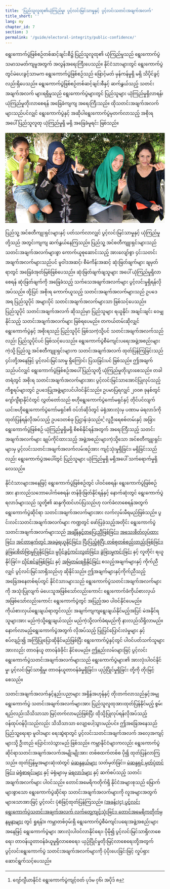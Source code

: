 ```yaml
---
title: 'ပြည်သူလူထု၏ယုံကြည်မှု၊ ပွင့်လင်းမြင်သာမှုနှင့် ပွင့်လင်းသတင်းအချက်အလက်'
title_short: ''
lang: my
chapter_id: 7
section: 3
permalink: '/guide/electoral-integrity/public-confidence/'
---
```


ရွေးကောက်ပွဲဖြစ်စဉ်တစ်ဆင့်ချင်းစီ၌ ပြည်သူလူထု၏ ယုံကြည်မှုသည် ရွေးကောက်ပွဲသမာသမတ်ကျမှုအတွက် အလွန်အရေးကြီးပေသည်။ နိုင်ငံသားများတွင် ရွေးကောက်ပွဲတွင်မဲပေးခွင့်သာမက ရွေးကောက်ပွဲဖြစ်စဉ်သည် ဖြောင့်မတ် မှန်ကန်မှုရှိ မရှိ သိပိုင်ခွင့်လည်းရှိပေသည်။ ရွေးကောက်ပွဲဖြစ်စဉ်တစ်ဆင့်ချင်းစီနှင့် ဆက်နွှယ်သည့် သတင်းအချက်အလက် များရရှိမှုသည် ရွေးကောက်ပွဲများတွင် ပြည်သူများ ယုံကြည်မှုရှိလာရန်၊ ယုံကြည်မှုတိုးလာစေရန် အခြေခံကျကျ အရေးကြီးသည်။ ထိုသတင်းအချက်အလက်များသည်ပင်လျှင် ရွေးကောက်ပွဲနှင့် အဆိုပါရွေးကောက်ပွဲမှတက်လာသည့် အစိုးရအပေါ် ပြည်သူလူထု ယုံကြည်မှုရှိ မရှိ အခြေခံမူရင်း ဖြစ်သည်။

![NDI ဓါတ်ပုံ, Tunisia election 2014](/assets/images/guide/NDI-Photo-Tunisia-election-2014.jpg)

ပြည်သူ့ အင်စတီကျုးရှင်းများနှင့် ပတ်သက်လာလျှင် ပွင့်လင်းမြင်သာမှုနှင့် ယုံကြည်မှုတို့သည် အတွင်းကျကျ ဆက်နွှယ်နေကြသည်။ ပြည်သူ့ အင်စတီကျူးရှင်းများသည် သတင်းအချက်အလက်များစွာ ကောက်ယူစုဆောင်းသည့် အားလျော်စွာ ၄င်းသတင်းအချက်အလက်များသည်ပင် မူဝါဒအဆင့်၊ စီမံကိန်းအဆင့် ဆုံးဖြတ်ချက်များ ချမှတ်ရာတွင် အခြေခံအုတ်မြစ်ဖြစ်ပေသည်။ ဆုံးဖြတ်ချက်ချသူများ အပေါ် ယုံကြည်မှုရှိလာစေရန် ဆုံးဖြတ်ချက်ကို အခြေခံသည့် သက်သေအချက်အလက်များ ပွင့်လင်းမှုရှိရန်လိုအပ်သည်။ ထို့ပြင် အစိုးရ ကောက်ယူသည့် သတင်းအချက်အလက်များသည် ဥပဒေအရ ပြည်သူပိုင် အများပိုင် သတင်းအချက်အလက်များသာ ဖြစ်သင့်ပေသည်။ ပြည်သူပိုင် သတင်းအချက်အလက် ဆိုသည်မှာ ပြည်သူများ ရယူနိုင်၊ အချင်းချင်း ဝေမျှနိုင်သည့် သတင်းအချက်အလက်များ ဖြစ်ရပေမည်။ တကယ်တမ်းဆိုလျှင် ရွေးကောက်ပွဲနှင့် အစိုးရသည် ပြည်သူပိုင် ဖြစ်သကဲ့သို့ပင် သတင်းအချက်အလက်သည်လည်း ပြည်သူပိုင်ပင် ဖြစ်သင့်ပေသည်။ ရွေးကောက်ပွဲစီမံကျင်းပရေးအဖွဲ့အစည်းများကဲ့သို့ ပြည်သူ့ အင်စတီကျူးရှင်းများက သတင်းအချက်အလက် ထုတ်ပြန်ကြခြင်းသည် ၄င်းတို့အနေဖြင့် ပွင့်လင်းမြင်သာမှု ရှိကြောင်း ပြသခြင်းပင် ဖြစ်သည်။ ဤအချက်သည်ပင်လျှင် ရွေးကောက်ပွဲဖြစ်စဉ်အပေါ် ပြည်သူတို့ ယုံကြည်မှုတိုးပွားစေသည်။ တခါတရံတွင် အစိုးရ သတင်းအချက်အလက်များအား ပွင့်လင်းမြင်သာအောင်ပြုလုပ်သည့် ကိစ္စရပ်များတွင် ဥပဒေပြုအဖွဲ့များပင်ပါဝင်နိုင်သည်။ ဥပမာပြရလျှင် ၂၀၀၈ ခုနစ်တွင် ဂျော်ဂျီရာနိုင်ငံတွင် လွှတ်တော်သည် ဗဟိုရွေးကောက်ပွဲကော်မရှင်နှင့် တိုင်ပင်လျက် ယင်းဗဟိုရွေးကောက်ပွဲကော်မရှင်၏ ဝပ်ဘ်ဆိုဒ်တွင် မဲရုံအားလုံးမှ ပဏာမ မဲရလာဒ်ကို ထုတ်ပြန်ရန်လိုအပ်သည့် ဥပဒေတစ်ခု ပြဌာန်းခဲ့သည်။[^1] လူဦးရေစစ်တမ်းနှင့် အခြား ရွေးကောက်ပွဲဖြစ်စဉ် ယုံကြည်မှုရှိမရှိ စိစစ်နိုင်ရန်အတွက် အရေးကြီးသည့် သတင်းအချက်အလက်များ ချုပ်ကိုင်ထားသည့် အဖွဲ့အစည်းများကဲ့သို့သော အင်စတီကျူးရှင်းများမှ ပွင့်လင်းသတင်းအချက်အလက်လမ်းစဉ်အား ကျင့်သုံးမှုရှိခြင်း၊ မရှိခြင်းသည်လည်း ရွေးကောက်ပွဲအပေါ်တွင် ပြည်သူများ ယုံကြည်မှုရှိ မရှိအပေါ် သက်ရောက်မှုရှိလေသည်။

နိုင်ငံသားများအနေဖြင့် ရွေးကောက်ပွဲဖြစ်စဉ်တွင် ပါဝင်စေရန်၊ ရွေးကောက်ပွဲဖြစ်စဉ်အား နားလည်သဘောပေါက်စေရန်၊ တန်ဖိုးဖြတ်နိုင်ရန်နှင့် နောက်ဆုံးတွင် ရွေးကောက်ပွဲရလာဒ်များသည် သူတို့၏ ဆန္ဒကိုထင်ဟပ်ပြသည်ဟု လက်ခံလာစေရန်အတွက် ရွေးကောက်ပွဲဆိုင်ရာ သတင်းအချက်အလက်များအား လက်လှမ်းမီရမည်ဖြစ်သည်။ ပွင်းလင်းသတင်းအချက်အလက်များ ကဏ္ဍတွင် ဖော်ပြခဲ့သည့်အတိုင်း ရွေးကောက်ပွဲသတင်းအချက်အလက်များသည် [အချိန်နှင့်တပြေးညီဖြစ်ခြင်း၊](/my/guide/principles/timely/) [အသေးစိတ်လုပ်ထားခြင်း၊](/my/guide/principles/granular/) [အင်တာနက်တွင် အခမဲ့ရယူနိုင်ခြင်း၊](/my/guide/principles/available-for-free/) [ပြီးပြည့်စုံပြီး တစ်စုတစ်စည်းတည်းဖြစ်ခြင်း၊](/my/guide/principles/complete-and-in-bulk/) [ခွဲခြမ်းစိတ်ဖြာမှုပြုနိုင်ခြင်း၊](/my/guide/principles/analyzable/) [မူပိုင်ခွင့်ကင်းလွတ်ခြင်း၊](/my/guide/principles/non-proprietary/) [ခွဲခြားမှုကင်းခြင်း](/my/guide/principles/non-discriminatory/) နှင့် လူတိုင်း ရယူနိုင်ခြင်း၊ [လိုင်စင်မဲ့ဖြစ်ခြင်း](/my/guide/principles/license-free/) နှင့် [အမြဲတမ်းရရှိနိုင်ခြင်း](/my/guide/principles/permanently-available/) စသည့်အချက်များနှင့် ကိုက်ညီလျှင် ပွင့်လင်းမြင်သာရှိသည်ဟု ဆိုနိုင်သည်။ ဤအချက်များနှင့်ကိုက်ညီသည့် အခြေအနေတစ်ရပ်တွင် နိုင်ငံသားများသည် ရွေးကောက်ပွဲသတင်းအချက်အလက်များကို အသုံးပြုလျက် မဲပေးသူအဖြစ်သော်လည်းကောင်း ရွေးကောက်ခံကိုယ်စားလှယ်အဖြစ်သော်လည်းကောင်း ရွေးကောက်ပွဲတွင် အပြည့်အဝ ပါဝင်နိုင်ပေမည်။ ကိုယ်စားလှယ်ရွေးချယ်ရာတွင်လည်း အချက်ကျကျရွေးချယ်နိုင်မည့်အပြင် မဲအနိုင်ရသူများအား မည်ကဲ့သို့ရွေးချယ်သည်၊ မည်ကဲ့သို့လက်ခံရမည်ကို နားလည်သိရှိလာမည်။ နောက်လာမည့်ရွေးကောက်ပွဲအတွက် လိုအပ်သည့် ပြုပြင်ပြောင်းလဲမှုများ နှင့်စပ်လျဉ်း၍ အကြံပြုပြောဆိုနိုင်မည်ဖြစ်ပြီး ရွေးကောက်ပွဲနှင့်တွင် ပါဝင်ပတ်သက်သူများအားလည်း တာဝန်ယူ တာဝန်ခံခိုင်း နိုင်ပေမည်။ ဤနည်းလမ်းများဖြင့် ပွင့်လင်းရွေးကောက်ပွဲသတင်းအချက်အလက်များသည် ရွေးကောက်ပွဲများ၏ အားလုံးပါဝင်နိုင်မှု၊ ပွင့်လင်းမြင်သာရှိမှု၊ တာဝန်ယူတာဝန်ခံမှုရှိခြင်း၊ ယှဉ်ပြိုင်မှုရှိခြင်း တို့ကို တိုးမြင့်စေသည်။

သတင်းအချက်အလက်နှင့်နည်းပညာများ အရှိန်အဟုန်နှင့် တိုးတက်လာသည်နှင့်အမျှ ရွေးကောက်ပွဲ သတင်းအချက်အလက်များအား ပြည်သူလူထုအားထုတ်ပြန်နိုင်မည့် စွမ်းရည်လည်းသိသိသာသာ မြင့်တက်လာမည်ဖြစ်ပြီး ထိုသို့ပြုလုပ်ရန်လိုအပ်သည့် ဝန်ထုပ်ဝန်ပိုးသည်လည်း သိသိသာသာ လျော့ပေါ့သွားမည်ပင်။ ဤအခြေအနေသည် ပြည်သူ့ရေးရာ မူဝါဒများ ရေးဆွဲရာတွင် ပွင့်လင်းသတင်းအချက်အလက် အလေ့အကျင့်များသို့ ဦးတည် ပြောင်းလဲသွားမည် ဖြစ်သည်။ ကမ္ဘာနိုင်ငံများကလည်း ရွေးကောက်ပွဲဆိုင်ရာသတင်းအချက်အလက်အမျိုးမျိုးအား တစ်စထက်တစ်စ ပို၍ ထုတ်ပြန်လာကြသည်။ ထုတ်ပြန်မှုအများဆုံးထဲတွင် [မဲဆန္ဒနယ်များ](/my/guide/key-categories/electoral-boundaries/) သတ်မှတ်ခြင်း၊ [မဲဆန္ဒရှင် မှတ်ပုံတင်ခြင်း၊](/my/guide/key-categories/voter-registration/) [မဲရုံစာရင်းများ](/my/guide/key-categories/polling-stations/) နှင့် မဲရုံများမှ [မဲရလာဒ်များ](/my/guide/key-categories/election-results/) နှင့် ဆက်စပ်သည့် သတင်းအချက်အလက်များ ပါဝင်သည်။ တောင်အမေရိကတိုက်ရှိ နိုင်ငံအများစုသည် မြောက်များစွာသော ရွေးကောက်ပွဲဆိုင်ရာ သတင်းအချက်အလက်များကို လူအများအတွက် များသောအားဖြင့် ပွင့်လင်း ပုံစံဖြင့်ထုတ်ပြန်ကြသည်။ [(အခန်း(၄) ပွင့်လင်းရွေးကောက်ပွဲသတင်းအချက်အလက် လက်တွေ့ကျင့်သုံးခြင်း၊ တောင်အမေရိကတိုက်မှ နမူနာများ](/my/guide/country-examples/) တွင် ရှုရန်)။ ကမ္ဘာတစ်ဝှမ်းရှိ ရွေးကောက်ပွဲစီမံကျင်းပရေးအဖွဲ့အစည်းများအနေဖြင့် ရွေးကောက်ပွဲများ အားလုံးပါဝင်လာနိုင်ရေး၊ ပိုမို၍ ပွင့်လင်းမြင်သာရှိလာစေရေး၊ တာဝန်ယူတာဝန်ခံယူမှုရှိလာစေရေး၊ ယှဉ်ပြိုင်မှုတိုးမြင့်လာစေရေးတို့အတွက် ပွင့်လင်းရွေးကောက်ပွဲ သတင်းအချက်အလက်များကို ပံ့ပိုးပေးခြင်းဖြင့် လှုပ်ရှားဆောင်ရွက်သင့်ပေသည်။

[^1]: ဂျော်ဂျီယာနိုင်ငံ ရွေးကောက်ပွဲကျင့်ဝတ် ပုဒ်မ ၇၆၊ အပိုဒ် ၈
